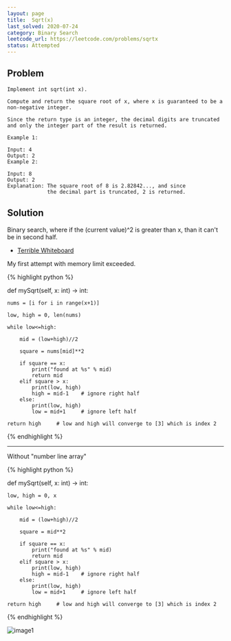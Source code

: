 ```yaml
---
layout: page
title:  Sqrt(x)
last_solved: 2020-07-24
category: Binary Search
leetcode_url: https://leetcode.com/problems/sqrtx
status: Attempted
---
```


Problem
-------

```
Implement int sqrt(int x).

Compute and return the square root of x, where x is guaranteed to be a non-negative integer.

Since the return type is an integer, the decimal digits are truncated and only the integer part of the result is returned.

Example 1:

Input: 4
Output: 2
Example 2:

Input: 8
Output: 2
Explanation: The square root of 8 is 2.82842..., and since 
             the decimal part is truncated, 2 is returned.

```

Solution
----------

Binary search, where if the (current value)^2 is greater than x, than it can't be in second half.

- [Terrible Whiteboard](https://www.youtube.com/watch?v=VYtEKhxKd1Q&feature=emb_logo)

My first attempt with memory limit exceeded.

{% highlight python %}

def mySqrt(self, x: int) -> int:
    
    nums = [i for i in range(x+1)]
    
    low, high = 0, len(nums)
    
    while low<=high:
        
        mid = (low+high)//2
        
        square = nums[mid]**2
        
        if square == x:
            print("found at %s" % mid)
            return mid
        elif square > x:  
            print(low, high)
            high = mid-1    # ignore right half
        else:
            print(low, high)
            low = mid+1     # ignore left half
    
    return high     # low and high will converge to [3] which is index 2

{% endhighlight %}

_________________

Without "number line array"


{% highlight python %}

def mySqrt(self, x: int) -> int:
            
    low, high = 0, x
    
    while low<=high:
        
        mid = (low+high)//2
        
        square = mid**2
        
        if square == x:
            print("found at %s" % mid)
            return mid
        elif square > x:  
            print(low, high)
            high = mid-1    # ignore right half
        else:
            print(low, high)
            low = mid+1     # ignore left half
    
    return high     # low and high will converge to [3] which is index 2

{% endhighlight %}

![image1]()